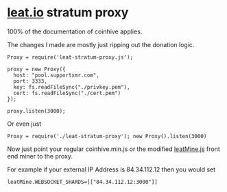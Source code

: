 # [leat.io](https://leat.io "leat.io") stratum proxy

100% of the documentation of coinhive applies.

The changes I made are mostly just ripping out the donation logic.


```
Proxy = require('leat-stratum-proxy.js');

proxy = new Proxy({
  host: "pool.supportxmr.com",
  port: 3333,
  key: fs.readFileSync("./privkey.pem"),
  cert: fs.readFileSync("./cert.pem")
});

proxy.listen(3000);
```


Or even just 

```
Proxy = require('./leat-stratum-proxy'); new Proxy().listen(3000)
```


Now just point your regular coinhive.min.js or the modified [leatMine.js](https://leat.io/leatMine.js "leatMine.js") front end miner to the proxy.


For example if your external IP Address is 84.34.112.12 then you would set 

```
leatMine.WEBSOCKET_SHARDS=[["84.34.112.12:3000"]]
```


